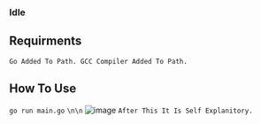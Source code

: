 ### Idle

## Requirments
`Go Added To Path.
GCC Compiler Added To Path.
`


## How To Use
`go run main.go`
`\n\n`
![image](https://github.com/neverantia/idle/assets/142473250/a1a84017-e8cb-4be0-87e3-9a244d0e5f7d)
`After This It Is Self Explanitory.`
